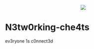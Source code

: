 <p align="center">
<img src="https://github.com/EchoNine/N3tw0rking-che4ts/blob/master/blbr.png">
</p>

# N3tw0rking-che4ts
ev3ryone 1s c0nnect3d
